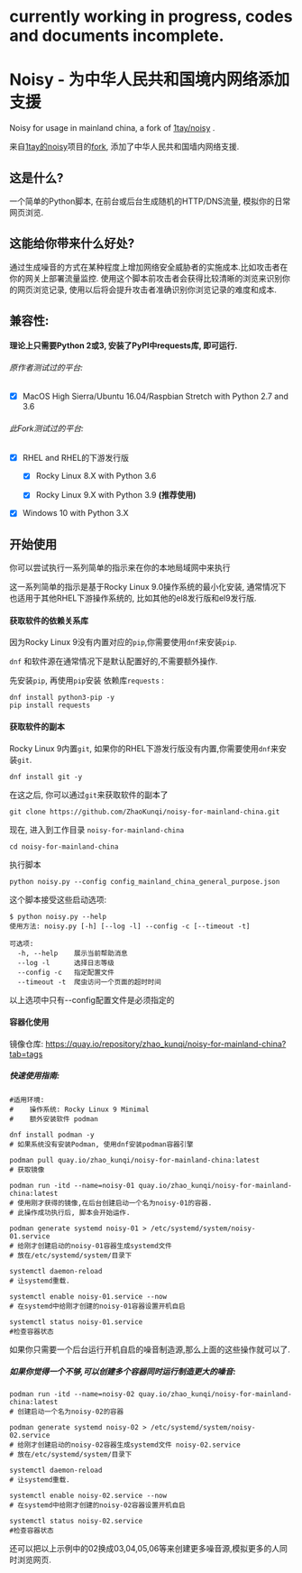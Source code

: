 # currently working in progress, codes and documents incomplete.

# Noisy - 为中华人民共和国境内网络添加支援

Noisy for usage in mainland china, a fork of [1tay/noisy]([https://github.com/1tayH/noisy) .

来自[1tay的noisy](https://github.com/1tayH/noisy)项目的[fork](https://github.com/ZhaoKunqi/noisy-for-mainland-china), 添加了中华人民共和国墙内网络支援.

## 这是什么?

一个简单的Python脚本, 在前台或后台生成随机的HTTP/DNS流量, 模拟你的日常网页浏览.

## 这能给你带来什么好处?

通过生成噪音的方式在某种程度上增加网络安全威胁者的实施成本.比如攻击者在你的网关上部署流量监控. 使用这个脚本前攻击者会获得比较清晰的浏览来识别你的网页浏览记录, 使用以后将会提升攻击者准确识别你浏览记录的难度和成本.

## 兼容性:

#### 理论上只需要Python 2或3, 安装了PyPI中requests库, 即可运行.

###### 原作者测试过的平台:

- [x] MacOS High Sierra/Ubuntu 16.04/Raspbian Stretch with Python 2.7 and 3.6

###### 此Fork测试过的平台:

- [x] RHEL and RHEL的下游发行版
  
  - [x] Rocky Linux 8.X with Python 3.6
    
  - [x] Rocky Linux 9.X with Python 3.9 **(推荐使用)**
    
- [x] Windows 10 with Python 3.X
  

## 开始使用

你可以尝试执行一系列简单的指示来在你的本地局域网中来执行

这一系列简单的指示是基于Rocky Linux 9.0操作系统的最小化安装, 通常情况下也适用于其他RHEL下游操作系统的, 比如其他的el8发行版和el9发行版.

#### 获取软件的依赖关系库

因为Rocky Linux 9没有内置对应的`pip`,你需要使用`dnf`来安装`pip`.

`dnf` 和软件源在通常情况下是默认配置好的,不需要额外操作.

先安装`pip`, 再使用`pip`安装 依赖库`requests` :

```
dnf install python3-pip -y
pip install requests
```

#### 获取软件的副本

Rocky Linux 9内置`git`, 如果你的RHEL下游发行版没有内置,你需要使用`dnf`来安装`git`.

```
dnf install git -y
```

在这之后, 你可以通过`git`来获取软件的副本了

```
git clone https://github.com/ZhaoKunqi/noisy-for-mainland-china.git
```

现在, 进入到工作目录 `noisy-for-mainland-china`

```
cd noisy-for-mainland-china
```

执行脚本

```
python noisy.py --config config_mainland_china_general_purpose.json
```

这个脚本接受这些启动选项:

```
$ python noisy.py --help
使用方法: noisy.py [-h] [--log -l] --config -c [--timeout -t]

可选项:
  -h, --help    展示当前帮助消息
  --log -l      选择日志等级
  --config -c   指定配置文件
  --timeout -t  爬虫访问一个页面的超时时间
```

以上选项中只有--config配置文件是必须指定的

#### 容器化使用

镜像仓库: https://quay.io/repository/zhao_kunqi/noisy-for-mainland-china?tab=tags

##### 快速使用指南:

```
#适用环境:
#    操作系统: Rocky Linux 9 Minimal
#    额外安装软件 podman

dnf install podman -y
# 如果系统没有安装Podman, 使用dnf安装podman容器引擎

podman pull quay.io/zhao_kunqi/noisy-for-mainland-china:latest
# 获取镜像

podman run -itd --name=noisy-01 quay.io/zhao_kunqi/noisy-for-mainland-china:latest
# 使用刚才获得的镜像,在后台创建启动一个名为noisy-01的容器.
# 此操作成功执行后, 脚本会开始运作.

podman generate systemd noisy-01 > /etc/systemd/system/noisy-01.service
# 给刚才创建启动的noisy-01容器生成systemd文件
# 放在/etc/systemd/system/目录下

systemctl daemon-reload
# 让systemd重载.

systemctl enable noisy-01.service --now
# 在systemd中给刚才创建的noisy-01容器设置开机自启

systemctl status noisy-01.service
#检查容器状态
```

如果你只需要一个后台运行开机自启的噪音制造源,那么上面的这些操作就可以了.

##### 如果你觉得一个不够,可以创建多个容器同时运行制造更大的噪音:

```
podman run -itd --name=noisy-02 quay.io/zhao_kunqi/noisy-for-mainland-china:latest
# 创建启动一个名为noisy-02的容器

podman generate systemd noisy-02 > /etc/systemd/system/noisy-02.service
# 给刚才创建启动的noisy-02容器生成systemd文件 noisy-02.service
# 放在/etc/systemd/system/目录下

systemctl daemon-reload
# 让systemd重载.

systemctl enable noisy-02.service --now
# 在systemd中给刚才创建的noisy-02容器设置开机自启

systemctl status noisy-02.service
#检查容器状态
```

还可以把以上示例中的02换成03,04,05,06等来创建更多噪音源,模拟更多的人同时浏览网页.

